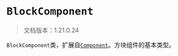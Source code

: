 # `BlockComponent`

> 文档版本：1.21.0.24

`BlockComponent`类，扩展自[`Component`](./component.md)。方块组件的基本类型。
